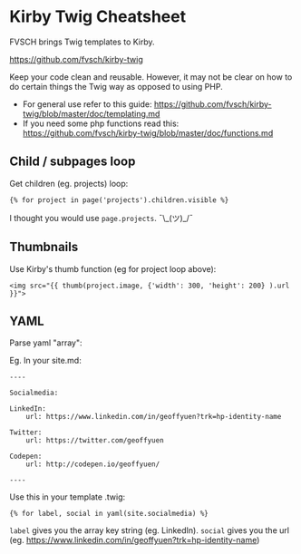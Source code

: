 # Kirby Twig Cheatsheet

FVSCH brings Twig templates to Kirby. 

https://github.com/fvsch/kirby-twig

Keep your code clean and reusable. However, it may not be clear on how to do certain things the Twig way as opposed to using PHP.

- For general use refer to this guide: https://github.com/fvsch/kirby-twig/blob/master/doc/templating.md
- If you need some php functions read this: https://github.com/fvsch/kirby-twig/blob/master/doc/functions.md

## Child / subpages loop

Get children (eg. projects) loop:

    {% for project in page('projects').children.visible %}
    
I thought you would use `page.projects`. ¯\\\_(ツ)_/¯

## Thumbnails
    
Use Kirby's thumb function (eg for project loop above):

    <img src="{{ thumb(project.image, {'width': 300, 'height': 200} ).url }}">
    
## YAML    
    
Parse yaml "array":

Eg. In your site.md:

    ----

    Socialmedia:

    LinkedIn:
        url: https://www.linkedin.com/in/geoffyuen?trk=hp-identity-name

    Twitter:
        url: https://twitter.com/geoffyuen

    Codepen:
        url: http://codepen.io/geoffyuen/

    ----

Use this in your template .twig:

    {% for label, social in yaml(site.socialmedia) %}

`label` gives you the array key string (eg. LinkedIn). `social` gives you the url (eg. https://www.linkedin.com/in/geoffyuen?trk=hp-identity-name)

